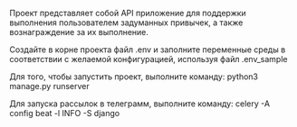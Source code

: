 Проект представляет собой API приложение для поддержки выполнения пользователем 
задуманных привычек, а также вознаграждение за их выполнение.

Создайте в корне проекта файл .env и заполните переменные среды в соответствии с 
желаемой конфигурацией, используя файл .env_sample

Для того, чтобы запустить проект, выполните команду:
    python3 manage.py runserver

Для запуска рассылок в телеграмм, выполните команду:
    celery -A config beat -l INFO -S django